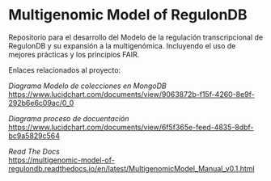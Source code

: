 # Multigenomic Model of RegulonDB

Repositorio para el desarrollo del Modelo de la regulación transcripcional de RegulonDB y su expansión a la multigenómica. Incluyendo el uso de mejores prácticas y los principios FAIR.

Enlaces relacionados al proyecto:

*Diagrama Modelo de colecciones en MongoDB*  
https://www.lucidchart.com/documents/view/9063872b-f15f-4260-8e9f-292b6e6c09ac/0_0


*Diagrama proceso de docuentación*  
https://www.lucidchart.com/documents/view/6f5f365e-feed-4835-8dbf-bc9a5829c564


*Read The Docs*  
https://multigenomic-model-of-regulondb.readthedocs.io/en/latest/MultigenomicModel_Manual_v0.1.html


